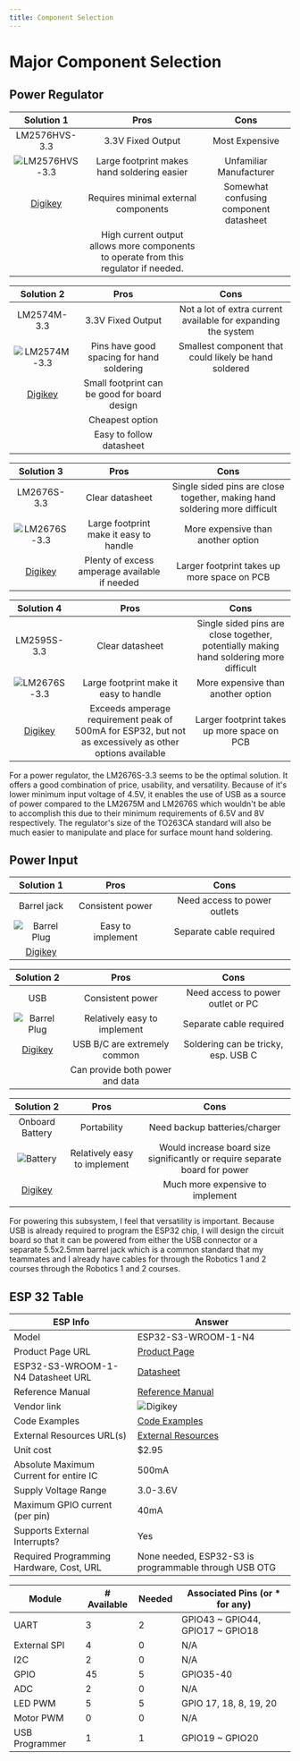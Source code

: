 ```yaml
---
title: Component Selection
---
```



# Major Component Selection

## Power Regulator

| Solution 1  | Pros                                                                                        | Cons                                      |
|:-----------:|:-------------------------------------------------------------------------------------------:|:-----------------------------------------:|
|LM2576HVS-3.3| 3.3V Fixed Output                                                                           |   Most Expensive                          |
|![LM2576HVS-3.3](https://github.com/kirkvolin/kirkvolin.github.io/blob/main/assets/Component%20Selection/LM2575HVS-3.3.png?raw=true)             | Large footprint makes hand soldering easier                                                 |   Unfamiliar Manufacturer                 |
|[Digikey](https://www.digikey.com/en/products/detail/umw/LM2576HVS-3-3/16705917)             | Requires minimal external components                                                        |   Somewhat confusing component datasheet    |
|             | High current output allows more components to operate from this regulator if needed.        |                                           |

| Solution 2 | Pros                                                                                          |Cons                                      |
|:----------:|:---------------------------------------------------------------------------------------------:|:----------------------------------------:|
|LM2574M-3.3 | 3.3V Fixed Output | Not a lot of extra current available for expanding the system|
|![LM2574M-3.3](https://github.com/kirkvolin/kirkvolin.github.io/blob/main/assets/Component%20Selection/LM2674M-3.3.png?raw=true)| Pins have good spacing for hand soldering | Smallest component that could likely be hand soldered|
|[Digikey](https://www.digikey.com/en/products/detail/texas-instruments/LM2674M-3-3-NOPB/287129)|Small footprint can be good for board design|  |
|         | Cheapest option               | |
|        |  Easy to follow datasheet

|Solution 3 | Pros                                                                                          |Cons                                      |
|:----------:|:--------------------------------------------------------------------------------------------:|:----------------------------------------:|
|LM2676S-3.3 | Clear datasheet  | Single sided pins are close together, making hand soldering more difficult |
|![LM2676S-3.3](https://github.com/kirkvolin/kirkvolin.github.io/blob/main/assets/Component%20Selection/LM2676S-3.3.png?raw=true)| Large footprint make it easy to handle | More expensive than another option |
|[Digikey](https://www.digikey.com/en/products/detail/texas-instruments/LM2676S-3-3-NOPB/363809) |Plenty of excess amperage available if needed| Larger footprint takes up more space on PCB|

|Solution 4 | Pros                                                                                          |Cons                                      |
|:----------:|:--------------------------------------------------------------------------------------------:|:----------------------------------------:|
|LM2595S-3.3 | Clear datasheet  | Single sided pins are close together, potentially making hand soldering more difficult |
|![LM2676S-3.3](image)| Large footprint make it easy to handle | More expensive than another option |
|[Digikey](https://www.digikey.com/en/products/detail/texas-instruments/LM2595S-3-3-NOPB/363698) |Exceeds amperage requirement peak of 500mA for ESP32, but not as excessively as other options available| Larger footprint takes up more space on PCB|

For a power regulator, the LM2676S-3.3 seems to be the optimal solution. It offers a good combination of price, usability, and versatility.
Because of it's lower minimum input voltage of 4.5V, it enables the use of USB as a source of power compared to the LM2675M and LM2676S which wouldn't be able to accomplish this due to their minimum requirements of 6.5V and 8V respectively. The regulator's size of the TO263CA standard will also be much easier to manipulate and place for surface mount hand soldering.

## Power Input

|Solution 1 | Pros                                                                                          |Cons                                      |
|:----------:|:--------------------------------------------------------------------------------------------:|:----------------------------------------:|
|Barrel jack |Consistent power | Need access to power outlets| 
|![Barrel Plug](image)| Easy to implement | Separate cable required|
|[Digikey](https://www.digikey.com/en/products/detail/tensility-international-corp/54-00165/10459297)|||

|Solution 2 | Pros                                                                                          |Cons                                      |
|:----------:|:--------------------------------------------------------------------------------------------:|:----------------------------------------:|
|USB |Consistent power | Need access to power outlet or PC|
|![Barrel Plug](image)| Relatively easy to implement | Separate cable required|
|[Digikey](https://www.digikey.com/en/products/detail/amphenol-cs-fci/10118193-0001LF/2785388)|USB B/C are extremely common| Soldering can be tricky, esp. USB C |
||Can provide both power and data||

|Solution 2 | Pros                                                                                          |Cons                                      |
|:----------:|:--------------------------------------------------------------------------------------------:|:----------------------------------------:|
|Onboard Battery |Portability | Need backup batteries/charger|
|![Battery](image)| Relatively easy to implement | Would increase board size significantly or require separate board for power|
|[Digikey](https://www.digikey.com/en/products/detail/amphenol-cs-fci/10118193-0001LF/2785388)|| Much more expensive to implement |
||||

For powering this subsystem, I feel that versatility is important. Because USB is already required to program the ESP32 chip, I will design the circuit board so that it can be powered from either the USB connector or a separate 5.5x2.5mm barrel jack which is a common standard that my teammates and I already have cables for through the Robotics 1 and 2 courses through the Robotics 1 and 2 courses.

## ESP 32 Table

| ESP Info                                      | Answer |
| --------------------------------------------- | ------ |
| Model                                         | ESP32-S3-WROOM-1-N4      |
| Product Page URL                              | [Product Page](https://www.espressif.com/en/products/socs/esp32-s3)|
| ESP32-S3-WROOM-1-N4 Datasheet URL             | [Datasheet](https://www.espressif.com/sites/default/files/documentation/esp32-s3-wroom-1_wroom-1u_datasheet_en.pdf)|
| Reference Manual| [Reference Manual](https://www.espressif.com/sites/default/files/documentation/esp32-s3_technical_reference_manual_en.pdf)      |
| Vendor link                                   | ![Digikey](https://www.digikey.com/en/products/detail/espressif-systems/ESP32-S3-WROOM-1-N4/16162639)      |
| Code Examples                                 | [Code Examples](https://github.com/espressif/esp-idf/tree/master/examples)      |
| External Resources URL(s)                     | [External Resources](https://esp32io.com/tutorials/esp32-code-structure)      |
| Unit cost                                     | $2.95      |
| Absolute Maximum Current for entire IC        | 500mA      |
| Supply Voltage Range                          | 3.0-3.6V      |
| Maximum GPIO current (per pin)           | 40mA      |
| Supports External Interrupts?                 | Yes      |
| Required Programming Hardware, Cost, URL      | None needed, ESP32-S3 is programmable through USB OTG|

| Module         | # Available | Needed | Associated Pins (or * for any) |
| -------------- | ----------- | ------ | ------------------------------ |
| UART           | 3           | 2      |GPIO43 ~ GPIO44, GPIO17 ~ GPIO18|
| External SPI   | 4           | 0      | N/A                            |
| I2C            | 2           | 0      | N/A                            |
| GPIO           | 45          | 5      | GPIO35-40                      |
| ADC            | 2           | 0      | N/A                            |
| LED PWM        | 5           | 5      | GPIO 17, 18, 8, 19, 20         |
| Motor PWM      | 0           | 0      | N/A                            |
| USB Programmer | 1           | 1      | GPIO19 ~ GPIO20                |
